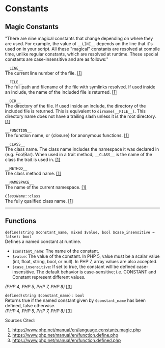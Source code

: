 # Constants

## Magic Constants

"There are nine magical constants that change depending on where they are used. For example, the value of `__LINE__` depends on the line that it's used on in your script. All these "magical" constants are resolved at compile time, unlike regular constants, which are resolved at runtime. These special constants are case-insensitive and are as follows:"

`__LINE__`  
The current line number of the file. [[1]](#sources-cited)

`__FILE__`  
The full path and filename of the file with symlinks resolved. If used inside an include, the name of the included file is returned. [[1]](#sources-cited)

`__DIR__`  
The directory of the file. If used inside an include, the directory of the included file is returned. This is equivalent to `dirname(__FILE__)`. This directory name does not have a trailing slash unless it is the root directory. [[1]](#sources-cited)

`__FUNCTION__`  
The function name, or {closure} for anonymous functions. [[1]](#sources-cited)

`__CLASS__`  
The class name. The class name includes the namespace it was declared in (e.g. Foo\Bar). When used in a trait method, `__CLASS__` is the name of the class the trait is used in. [[1]](#sources-cited)

`__METHOD__`  
The class method name. [[1]](#sources-cited)

`__NAMESPACE__`  
The name of the current namespace. [[1]](#sources-cited)

*`ClassName`*`::class`  
The fully qualified class name. [[1]](#sources-cited)

***

## Functions

`define(string $constant_name, mixed $value, bool $case_insensitive = false): bool`  
Defines a named constant at runtime.  
- `$constant_name`: The name of the constant.  
- `$value`: The value of the constant. In PHP 5, value must be a scalar value (int, float, string, bool, or null). In PHP 7, array values are also accepted.  
- `$case_insensitive`: If set to true, the constant will be defined case-insensitive. The default behavior is case-sensitive; i.e. CONSTANT and Constant represent different values.  

*(PHP 4, PHP 5, PHP 7, PHP 8)* [[3]](#sources-cited)

`defined(string $constant_name): bool`  
Returns true if the named constant given by `$constant_name` has been defined, false otherwise.  
*(PHP 4, PHP 5, PHP 7, PHP 8)* [[3]](#sources-cited)

Sources Cited:
1. <https://www.php.net/manual/en/language.constants.magic.php>
2. <https://www.php.net/manual/en/function.define.php>
3. <https://www.php.net/manual/en/function.defined.php>
